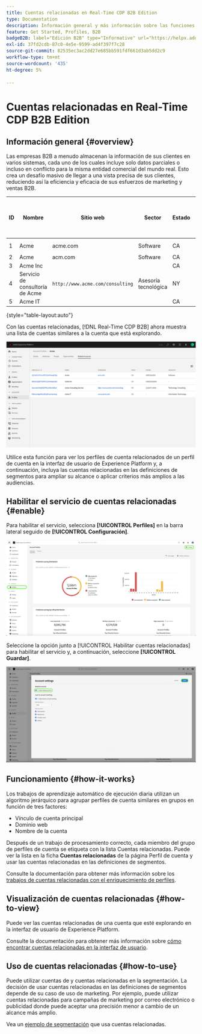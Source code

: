 ```yaml
---
title: Cuentas relacionadas en Real-Time CDP B2B Edition
type: Documentation
description: Información general y más información sobre las funciones de cuentas relacionadas en Experience Platform Real-Time CDP B2B.
feature: Get Started, Profiles, B2B
badgeB2B: label="Edición B2B" type="Informative" url="https://helpx.adobe.com/es/legal/product-descriptions/real-time-customer-data-platform-b2b-edition-prime-and-ultimate-packages.html newtab=true"
exl-id: 37fd2cdb-87c0-4e5e-9599-ad4f397f7c28
source-git-commit: 82535ec3ac2dd27e685bb591fdf661d3ab5dd2c9
workflow-type: tm+mt
source-wordcount: '435'
ht-degree: 5%

---
```


# Cuentas relacionadas en Real-Time CDP B2B Edition

## Información general {#overview}

Las empresas B2B a menudo almacenan la información de sus clientes en varios sistemas, cada uno de los cuales incluye solo datos parciales o incluso en conflicto para la misma entidad comercial del mundo real. Esto crea un desafío masivo de llegar a una vista precisa de sus clientes, reduciendo así la eficiencia y eficacia de sus esfuerzos de marketing y ventas B2B.

| ID | Nombre | Sitio web | Sector | Estado | Teléfono | Tiene una oportunidad abierta con un importe > `$1 million` |
|---|---|---|---|---|---|---|
| 1 | Acme | acme.com | Software | CA | (408) 536-6000 |   |
| 2 | Acme | acm.com | Software | CA | 4085366000 | x |
| 3 | Acme Inc |   |   | CA | (408)5366000 |   |
| 4 | Servicio de consultoría de Acme | `http://www.acme.com/consulting` | Asesoría tecnológica | NY | (212)471-0904 | x |
| 5 | Acme IT |   |   | CA |   |   |

{style="table-layout:auto"}

Con las cuentas relacionadas, [!DNL Real-Time CDP B2B] ahora muestra una lista de cuentas similares a la cuenta que está explorando.

![Pantalla que muestra cuentas relacionadas en la interfaz de usuario del Experience Platform.](/help/rtcdp/b2b-ai-ml-services/assets/related-accounts-in-ui.png)

Utilice esta función para ver los perfiles de cuenta relacionados de un perfil de cuenta en la interfaz de usuario de Experience Platform y, a continuación, incluya las cuentas relacionadas en las definiciones de segmentos para ampliar su alcance o aplicar criterios más amplios a las audiencias.

## Habilitar el servicio de cuentas relacionadas {#enable}

Para habilitar el servicio, selecciona **[!UICONTROL Perfiles]** en la barra lateral seguido de **[!UICONTROL Configuración]**.

![IU de Experience Platform que resalta perfiles y configuraciones.](../assets/../b2b-ai-ml-services/assets/related-account-settings.png)

Seleccione la opción junto a [!UICONTROL Habilitar cuentas relacionadas] para habilitar el servicio y, a continuación, seleccione **[!UICONTROL Guardar]**.

![Pantalla de configuración de la cuenta que resalta la opción y guarda.](../assets/../b2b-ai-ml-services/assets/related-account-toggle.png)

## Funcionamiento {#how-it-works}

Los trabajos de aprendizaje automático de ejecución diaria utilizan un algoritmo jerárquico para agrupar perfiles de cuenta similares en grupos en función de tres factores:

* Vínculo de cuenta principal
* Dominio web
* Nombre de la cuenta

Después de un trabajo de procesamiento correcto, cada miembro del grupo de perfiles de cuenta se etiqueta con la lista Cuentas relacionadas. Puede ver la lista en la ficha **Cuentas relacionadas** de la página Perfil de cuenta y usar las cuentas relacionadas en las definiciones de segmentos.

Consulte la documentación para obtener más información sobre los [trabajos de cuentas relacionadas con el enriquecimiento de perfiles](/help/dataflows/ui/b2b/monitor-profile-enrichment.md).

## Visualización de cuentas relacionadas {#how-to-view}

Puede ver las cuentas relacionadas de una cuenta que esté explorando en la interfaz de usuario de Experience Platform.

Consulte la documentación para obtener más información sobre [cómo encontrar cuentas relacionadas en la interfaz de usuario](/help/rtcdp/accounts/account-profile-ui-guide.md#related-accounts-tab).

## Uso de cuentas relacionadas {#how-to-use}

Puede utilizar cuentas de y cuentas relacionadas en la segmentación. La decisión de usar cuentas relacionadas en las definiciones de segmentos depende de su caso de uso de marketing. Por ejemplo, puede utilizar cuentas relacionadas para campañas de marketing por correo electrónico o publicidad donde puede aceptar una precisión menor a cambio de un alcance más amplio.

Vea un [ejemplo de segmentación](/help/rtcdp/segmentation/b2b.md#related-accounts) que usa cuentas relacionadas.

